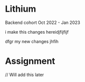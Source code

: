 # Lithium
Backend cohort Oct 2022 - Jan 2023

i make this changes hereidjfijfijf

dfgr
my new  changes 
jhfih
# Assignment
// Will add this later
